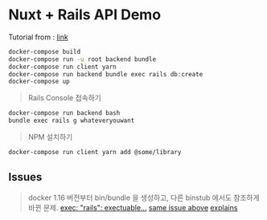 # Nuxt + Rails API Demo

Tutorial from : [link](https://medium.com/@fishpercolator/how-to-separate-frontend-backend-with-rails-api-nuxt-js-and-devise-jwt-cf7dd9da9d16)

```bash
docker-compose build
docker-compose run -u root backend bundle
docker-compose run client yarn
docker-compose run backend bundle exec rails db:create
docker-compose up
```

> Rails Console 접속하기
```bash
docker-compose run backend bash
bundle exec rails g whateveryouwant
```

> NPM 설치하기
```bash
docker-compose run client yarn add @some/library
```

## Issues
> docker 1.16 버전부터 bin/bundle 을 생성하고, 다른 binstub 에서도 참조하게 바뀐 문제.
[exec: \"rails\": exectuable...](https://medium.com/@luzioluna/i-love-this-f2277d15289)
[same issue above](https://github.com/docker-library/ruby/issues/211)
[explains](https://github.com/bundler/bundler/pull/6469#issuecomment-383235438)
